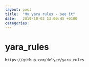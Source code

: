 ```yaml
---
layout: post
title:  "My yara rules - see it"
date:   2019-10-02 13:00:45 +0100
categories:
---
```


# yara_rules

`https://github.com/delyee/yara_rules`
